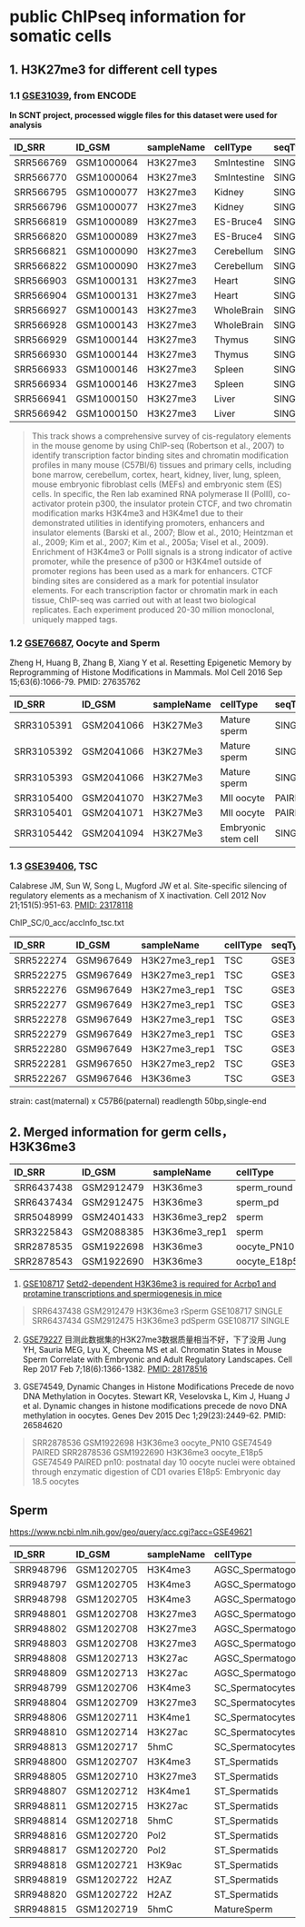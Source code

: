 # public ChIPseq information for somatic cells
## 1. H3K27me3 for different cell types
### 1.1 [GSE31039](https://www.ncbi.nlm.nih.gov/geo/query/acc.cgi?acc=GSE31039), from ENCODE
__In SCNT project, processed wiggle files for this dataset were used for analysis__

|ID_SRR |ID_GSM |sampleName |cellType |seqType |GSE |
|:---------|:----------|:----------|:-----------|:-------|:--------|
|SRR566769 |GSM1000064 |H3K27me3 |SmIntestine |SINGLE |GSE31039 |
|SRR566770 |GSM1000064 |H3K27me3 |SmIntestine |SINGLE |GSE31039 |
|SRR566795 |GSM1000077 |H3K27me3 |Kidney |SINGLE |GSE31039 |
|SRR566796 |GSM1000077 |H3K27me3 |Kidney |SINGLE |GSE31039 |
|SRR566819 |GSM1000089 |H3K27me3 |ES-Bruce4 |SINGLE |GSE31039 |
|SRR566820 |GSM1000089 |H3K27me3 |ES-Bruce4 |SINGLE |GSE31039 |
|SRR566821 |GSM1000090 |H3K27me3 |Cerebellum |SINGLE |GSE31039 |
|SRR566822 |GSM1000090 |H3K27me3 |Cerebellum |SINGLE |GSE31039 |
|SRR566903 |GSM1000131 |H3K27me3 |Heart |SINGLE |GSE31039 |
|SRR566904 |GSM1000131 |H3K27me3 |Heart |SINGLE |GSE31039 |
|SRR566927 |GSM1000143 |H3K27me3 |WholeBrain |SINGLE |GSE31039 |
|SRR566928 |GSM1000143 |H3K27me3 |WholeBrain |SINGLE |GSE31039 |
|SRR566929 |GSM1000144 |H3K27me3 |Thymus |SINGLE |GSE31039 |
|SRR566930 |GSM1000144 |H3K27me3 |Thymus |SINGLE |GSE31039 |
|SRR566933 |GSM1000146 |H3K27me3 |Spleen |SINGLE |GSE31039 |
|SRR566934 |GSM1000146 |H3K27me3 |Spleen |SINGLE |GSE31039 |
|SRR566941 |GSM1000150 |H3K27me3 |Liver |SINGLE |GSE31039 |
|SRR566942 |GSM1000150 |H3K27me3 |Liver |SINGLE |GSE31039 |

>This track shows a comprehensive survey of cis-regulatory elements in the mouse genome by using ChIP-seq (Robertson et al., 2007) to identify transcription factor binding sites and chromatin modification profiles in many mouse (C57Bl/6) tissues and primary cells, including bone marrow, cerebellum, cortex, heart, kidney, liver, lung, spleen, mouse embryonic fibroblast cells (MEFs) and embryonic stem (ES) cells.
In specific, the Ren lab examined RNA polymerase II (PolII), co-activator protein p300, the insulator protein CTCF, and two chromatin modification marks H3K4me3 and H3K4me1 due to their demonstrated utilities in identifying promoters, enhancers and insulator elements (Barski et al., 2007; Blow et al., 2010; Heintzman et al., 2009; Kim et al., 2007; Kim et al., 2005a; Visel et al., 2009). Enrichment of H3K4me3 or PolII signals is a strong indicator of active promoter, while the presence of p300 or H3K4me1 outside of promoter regions has been used as a mark for enhancers. CTCF binding sites are considered as a mark for potential insulator elements. For each transcription factor or chromatin mark in each tissue, ChIP-seq was carried out with at least two biological replicates. Each experiment produced 20-30 million monoclonal, uniquely mapped tags.


### 1.2 [GSE76687](https://www.ncbi.nlm.nih.gov/geo/query/acc.cgi?acc=GSE76687), Oocyte and Sperm 
Zheng H, Huang B, Zhang B, Xiang Y et al. Resetting Epigenetic Memory by Reprogramming of Histone Modifications in Mammals. Mol Cell 2016 Sep 15;63(6):1066-79. PMID: 27635762

|ID_SRR |ID_GSM |sampleName |cellType |seqType |GSE |
|:----------|:----------|:----------|:-------------------|:-------|:--------|
|SRR3105391 |GSM2041066 |H3K27Me3 |Mature sperm |SINGLE |GSE76687 |
|SRR3105392 |GSM2041066 |H3K27Me3 |Mature sperm |SINGLE |GSE76687 |
|SRR3105393 |GSM2041066 |H3K27Me3 |Mature sperm |SINGLE |GSE76687 |
|SRR3105400 |GSM2041070 |H3K27Me3 |MII oocyte |PAIRED |GSE76687 |
|SRR3105401 |GSM2041071 |H3K27Me3 |MII oocyte |PAIRED |GSE76687 |
|SRR3105442 |GSM2041094 |H3K27Me3 |Embryonic stem cell |SINGLE |GSE76687 |

### 1.3 [GSE39406](https://www.ncbi.nlm.nih.gov/geo/query/acc.cgi?acc=GSE39406), TSC
Calabrese JM, Sun W, Song L, Mugford JW et al. Site-specific silencing of regulatory elements as a mechanism of X inactivation. Cell 2012 Nov 21;151(5):951-63. [PMID: 23178118](https://www.ncbi.nlm.nih.gov/pubmed/23178118)

ChIP_SC/0_acc/accInfo_tsc.txt

|ID_SRR |ID_GSM |sampleName |cellType |seqType |GSE |
|:---------|:---------|:-------------|:--------|:--------|:------|
|SRR522274 |GSM967649 |H3K27me3_rep1 |TSC |GSE39406 |SINGLE |
|SRR522275 |GSM967649 |H3K27me3_rep1 |TSC |GSE39406 |SINGLE |
|SRR522276 |GSM967649 |H3K27me3_rep1 |TSC |GSE39406 |SINGLE |
|SRR522277 |GSM967649 |H3K27me3_rep1 |TSC |GSE39406 |SINGLE |
|SRR522278 |GSM967649 |H3K27me3_rep1 |TSC |GSE39406 |SINGLE |
|SRR522279 |GSM967649 |H3K27me3_rep1 |TSC |GSE39406 |SINGLE |
|SRR522280 |GSM967649 |H3K27me3_rep1 |TSC |GSE39406 |SINGLE |
|SRR522281 |GSM967650 |H3K27me3_rep2 |TSC |GSE39406 |SINGLE |
|SRR522267 |GSM967646 |H3K36me3 |TSC |GSE39406 |SINGLE |

strain: cast(maternal) x C57B6(paternal)
readlength 50bp,single-end

## 2. Merged information for germ cells， H3K36me3

|ID_SRR |ID_GSM |sampleName |cellType |seqType |GSE |
|:----------|:----------|:-------------|:------------|:---------|:------|
|SRR6437438 |GSM2912479 |H3K36me3 |sperm_round |GSE108717 |SINGLE |
|SRR6437434 |GSM2912475 |H3K36me3 |sperm_pd |GSE108717 |SINGLE |
|SRR5048999 |GSM2401433 |H3K36me3_rep2 |sperm |GSE79227 |PAIRED |
|SRR3225843 |GSM2088385 |H3K36me3_rep1 |sperm |GSE79227 |PAIRED |
|SRR2878535 |GSM1922698 |H3K36me3 |oocyte_PN10 |GSE74549 |PAIRED |
|SRR2878543 |GSM1922690 |H3K36me3 |oocyte_E18p5 |GSE74549 |PAIRED |



1. [GSE108717](https://www.ncbi.nlm.nih.gov/geo/query/acc.cgi?acc=GSE108717)
[Setd2-dependent H3K36me3 is required for Acrbp1 and protamine transcriptions and spermiogenesis in mice](http://www.jbc.org/content/early/2018/05/01/jbc.RA118.002851)
>SRR6437438 GSM2912479  H3K36me3    rSperm  GSE108717   SINGLE
SRR6437434  GSM2912475  H3K36me3    pdSperm GSE108717   SINGLE

2. [GSE79227](https://www.ncbi.nlm.nih.gov/geo/query/acc.cgi?acc=GSE79227)
目测此数据集的H3K27me3数据质量相当不好，下了没用
Jung YH, Sauria MEG, Lyu X, Cheema MS et al. Chromatin States in Mouse Sperm Correlate with Embryonic and Adult Regulatory Landscapes. Cell Rep 2017 Feb 7;18(6):1366-1382. [PMID: 28178516](https://linkinghub.elsevier.com/retrieve/pii/S2211-1247(17)30071-2)

3. GSE74549, Dynamic Changes in Histone Modifications Precede de novo DNA Methylation in Oocytes. Stewart KR, Veselovska L, Kim J, Huang J et al. Dynamic changes in histone modifications precede de novo DNA methylation in oocytes. Genes Dev 2015 Dec 1;29(23):2449-62. PMID: 26584620
>SRR2878536 GSM1922698  H3K36me3    oocyte_PN10 GSE74549    PAIRED
SRR2878536  GSM1922690  H3K36me3    oocyte_E18p5    GSE74549    PAIRED
pn10: postnatal day 10 oocyte nuclei were obtained through enzymatic digestion of CD1 ovaries
E18p5: Embryonic day 18.5 oocytes


## Sperm
https://www.ncbi.nlm.nih.gov/geo/query/acc.cgi?acc=GSE49621

|ID_SRR |ID_GSM |sampleName |cellType |seqType |GSE |
|:---------|:----------|:----------|:------------------|:--------|:------|
|SRR948796 |GSM1202705 |H3K4me3 |AGSC_Spermatogonia |GSE49621 |SINGLE |
|SRR948797 |GSM1202705 |H3K4me3 |AGSC_Spermatogonia |GSE49621 |SINGLE |
|SRR948798 |GSM1202705 |H3K4me3 |AGSC_Spermatogonia |GSE49621 |SINGLE |
|SRR948801 |GSM1202708 |H3K27me3 |AGSC_Spermatogonia |GSE49621 |SINGLE |
|SRR948802 |GSM1202708 |H3K27me3 |AGSC_Spermatogonia |GSE49621 |SINGLE |
|SRR948803 |GSM1202708 |H3K27me3 |AGSC_Spermatogonia |GSE49621 |SINGLE |
|SRR948808 |GSM1202713 |H3K27ac |AGSC_Spermatogonia |GSE49621 |SINGLE |
|SRR948809 |GSM1202713 |H3K27ac |AGSC_Spermatogonia |GSE49621 |SINGLE |
|SRR948799 |GSM1202706 |H3K4me3 |SC_Spermatocytes |GSE49621 |SINGLE |
|SRR948804 |GSM1202709 |H3K27me3 |SC_Spermatocytes |GSE49621 |SINGLE |
|SRR948806 |GSM1202711 |H3K4me1 |SC_Spermatocytes |GSE49621 |SINGLE |
|SRR948810 |GSM1202714 |H3K27ac |SC_Spermatocytes |GSE49621 |SINGLE |
|SRR948813 |GSM1202717 |5hmC |SC_Spermatocytes |GSE49621 |SINGLE |
|SRR948800 |GSM1202707 |H3K4me3 |ST_Spermatids |GSE49621 |SINGLE |
|SRR948805 |GSM1202710 |H3K27me3 |ST_Spermatids |GSE49621 |SINGLE |
|SRR948807 |GSM1202712 |H3K4me1 |ST_Spermatids |GSE49621 |SINGLE |
|SRR948811 |GSM1202715 |H3K27ac |ST_Spermatids |GSE49621 |SINGLE |
|SRR948814 |GSM1202718 |5hmC |ST_Spermatids |GSE49621 |SINGLE |
|SRR948816 |GSM1202720 |Pol2 |ST_Spermatids |GSE49621 |SINGLE |
|SRR948817 |GSM1202720 |Pol2 |ST_Spermatids |GSE49621 |SINGLE |
|SRR948818 |GSM1202721 |H3K9ac |ST_Spermatids |GSE49621 |SINGLE |
|SRR948819 |GSM1202722 |H2AZ |ST_Spermatids |GSE49621 |SINGLE |
|SRR948820 |GSM1202722 |H2AZ |ST_Spermatids |GSE49621 |SINGLE |
|SRR948815 |GSM1202719 |5hmC |MatureSperm |GSE49621 |SINGLE |



